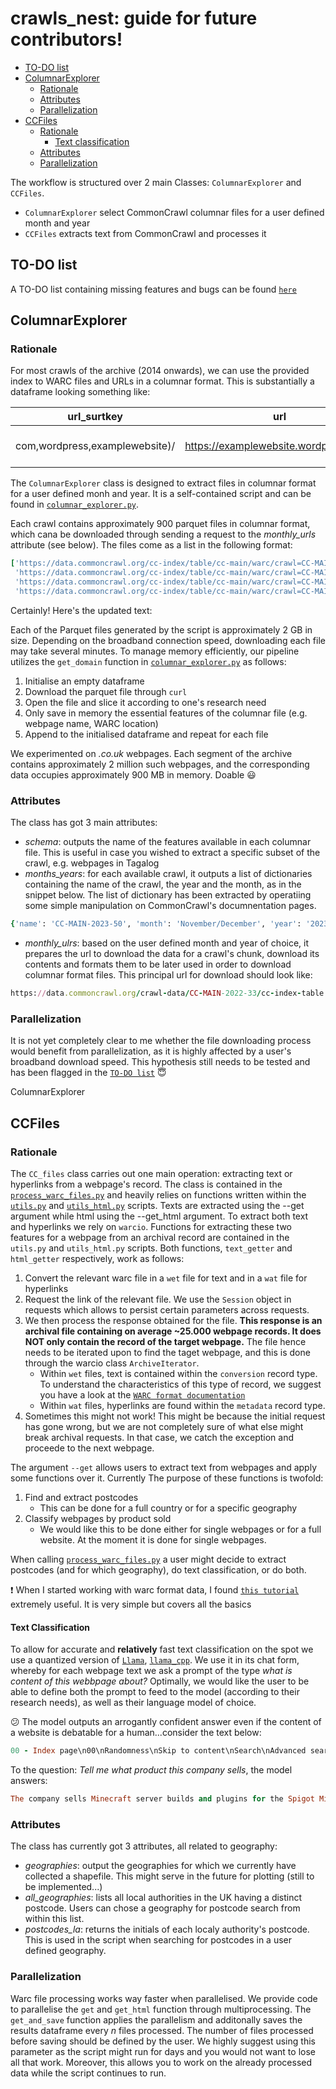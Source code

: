 # crawls_nest: guide for future contributors! 

- [TO-DO list](#to-do-list)
- [ColumnarExplorer](#columnarexplorer)
  	- [Rationale](#rationale)
	- [Attributes](#attributes)
   	- [Parallelization](#parallelization)
- [CCFiles](#ccfiles)
  - [Rationale](#rationale)
  	- [Text classification](#text-classification)
  - [Attributes](#attributes)
  - [Parallelization](#parallelization)
  

The workflow is structured over 2 main Classes: ``ColumnarExplorer`` and ``CCFiles``. 

- ``ColumnarExplorer`` select CommonCrawl columnar files for a user defined month and year
- ``CCFiles`` extracts text from CommonCrawl and processes it

## TO-DO list 


A TO-DO list containing missing features and bugs can be found [`here`](https://github.com/giuliaok/crawls_nest/issues/1)

ColumnarExplorer
--------------------

### Rationale

For most crawls of the archive (2014 onwards), we can use the provided index to WARC files and URLs in a columnar format. This is substantially a dataframe looking something like:

| url_surtkey | url | url_host_name | url_host_tld | url_host_2nd_last_part | ... | content_languages | warc_filename | warc_record_length |
|----------|----------|----------|----------|----------|----------|----------|----------|----------|
| com,wordpress,examplewebsite)/   | https://examplewebsite.wordpress.com/  | examplewebsite.wordpress.com | com  | wordpress  | ... | eng  | crawl-data/CC-MAIN-2022-33/segments/1659882572... | 	16771  |



The `ColumnarExplorer` class is designed to extract files in columnar format for a user defined monh and year. It is a self-contained script and can be found in [`columnar_explorer.py`](https://github.com/giuliaok/crawls_nest/blob/main/scripts/columnar_explorer.py). 

Each crawl contains approximately 900 parquet files in columnar format, which cana be downloaded through sending a request to the *monthly_urls* attribute (see below). The files come as a list in the following format: 

```ruby
['https://data.commoncrawl.org/cc-index/table/cc-main/warc/crawl=CC-MAIN-2022-33/subset=warc/part-00299-d466b69e-be2b-4525-ac34-1b10d57329da.c000.gz.parquet',
 'https://data.commoncrawl.org/cc-index/table/cc-main/warc/crawl=CC-MAIN-2022-33/subset=warc/part-00298-d466b69e-be2b-4525-ac34-1b10d57329da.c000.gz.parquet',
 'https://data.commoncrawl.org/cc-index/table/cc-main/warc/crawl=CC-MAIN-2022-33/subset=warc/part-00297-d466b69e-be2b-4525-ac34-1b10d57329da.c000.gz.parquet',
 'https://data.commoncrawl.org/cc-index/table/cc-main/warc/crawl=CC-MAIN-2022-33/subset=warc/part-00296-d466b69e-be2b-4525-ac34-1b10d57329da.c000.gz.parquet', ... ]
```

Certainly! Here's the updated text:

Each of the Parquet files generated by the script is approximately 2 GB in size. Depending on the broadband connection speed, downloading each file may take several minutes. To manage memory efficiently, our pipeline utilizes the ```get_domain``` function in [`columnar_explorer.py`](https://github.com/giuliaok/crawls_nest/blob/main/scripts/columnar_explorer.py) as follows: 

1. Initialise an empty dataframe
2. Download the parquet file through ``curl``
3. Open the file and slice it according to one's research need
4. Only save in memory the essential features of the columnar file (e.g. webpage name, WARC location)
5. Append to the initialised dataframe and repeat for each file

We experimented on *.co.uk* webpages. Each segment of the archive contains approximately 2 million such webpages, and the corresponding data occupies approximately 900 MB in memory. Doable :smiley: 

### Attributes

The class has got 3 main attributes: 

- *schema*: outputs the name of the features available in each columnar file. This is useful in case you wished to extract a specific subset of the crawl, e.g. webpages in Tagalog
- *months_years*: for each available crawl, it outputs a list of dictionaries containing the name of the crawl, the year and the month, as in the snippet below. The list of dictionary has been extracted by operatiing some simple manipulation on CommonCrawl's documnentation pages. 
  
```ruby
{'name': 'CC-MAIN-2023-50', 'month': 'November/December', 'year': '2023'}
```
- *monthly_ulrs*: based on the user defined month and year of choice, it prepares the url to download the data for a crawl's chunk, download its contents and formats them to be later used in order to download columnar format files. This principal url for download should look like:

```ruby
https://data.commoncrawl.org/crawl-data/CC-MAIN-2022-33/cc-index-table.paths.gz
```

### Parallelization

It is not yet completely clear to me whether the file downloading process would benefit from parallelization, as it is highly affected by a user's broadband download speed. This hypothesis still needs to be tested and has been flagged in the [`TO-DO list`](https://github.com/giuliaok/crawls_nest/issues/1) :innocent:

ColumnarExplorer

CCFiles
--------------------


### Rationale

The ``CC_files`` class carries out one main operation: extracting text or hyperlinks from a webpage's record. The class is contained in the [`process_warc_files.py`](https://github.com/giuliaok/crawls_nest/blob/main/scripts/process_warc_files.py) and heavily relies on functions written within the [`utils.py`](https://github.com/giuliaok/crawls_nest/blob/main/scripts/utils.py) and [`utils_html.py`](https://github.com/giuliaok/crawls_nest/blob/main/scripts/utils_html.py) scripts. Texts are extracted using the --get argument while html using the --get_html argument. To extract both text and hyperlinks we rely on ```warcio```. Functions for extracting these two features for a webpage from an archival record are contained in the ```utils.py``` and ```utils_html.py``` scripts. Both functions, ```text_getter``` and ```html_getter``` respectively, work as follows: 

1. Convert the relevant warc file in a ``wet`` file for text and in a ``wat`` file for hyperlinks
2. Request the link of the relevant file. We use the ``Session`` object in requests which allows to persist certain parameters across requests.
3. We then process the response obtained for the file. **This response is an archival file containing on average ~25.000 webpage records. It does NOT only contain the record of the target webpage.** The file hence needs to be iterated upon to find the taget webpage, and this is done through the warcio class ```ArchiveIterator```.
   - Within ``wet`` files, text is contained within the ``conversion`` record type. To understand the characteristics of this type of record, we suggest you have a look at the [`WARC format documentation`](https://iipc.github.io/warc-specifications/specifications/warc-format/warc-1.1/)
   - Within ``wat`` files, hyperlinks are found within the ``metadata`` record type.
4. Sometimes this might not work! This might be because the initial request has gone wrong, but we are not completely sure of what else might break archival requests. In that case, we catch the exception and proceede to the next webpage. 

  
The argument ```--get``` allows users to extract text from webpages and apply some functions over it. Currently The purpose of these functions is twofold: 

1. Find and extract postcodes
   - This can be done for a full country or for a specific geography
2. Classify webpages by product sold
   - We would like this to be done either for single webpages or for a full website. At the moment it is done for single webpages. 

When calling [`process_warc_files.py`](https://github.com/giuliaok/crawls_nest/blob/main/scripts/process_warc_files.py) a user might decide to extract postcodes (and for which geography), do text classification, or do both. 

:exclamation: When I started working with warc format data, I found [`this tutorial`](https://skeptric.com/notebooks/WAT%20WET%20WARC%20-%20Common%20Crawl%20Archives.html) extremely useful. It is very simple but covers all the basics 

#### Text Classification 

To allow for accurate and **relatively** fast text classification on the spot we use a quantized version of [`Llama`](https://ai.meta.com/llama/), [`llama_cpp`](https://github.com/ggerganov/llama.cpp). We use it in its chat form, whereby for each webpage text we ask a prompt of the type *what is content of this webbpage about?* Optimally, we would like the user to be able to define both the prompt to feed to the model (according to their research needs), as well as their language model of choice.  

:confused: The model outputs an arrogantly confident answer even if the content of a website is debatable for a human...consider the text below: 

```ruby
00 - Index page\n00\nRandomness\nSkip to content\nSearch\nAdvanced search\nQuick links\nUnanswered topics\nActive topics\nSearch\nForums\nFAQ\nLogin\nRegister\nSearch\nLogin\nRegister\nBoard index\nSearch\nIt is currently Fri Aug 19, 2022 2:13 am\nAll times are UTC\nWelcome\nTopics\nPosts\nLast post\nSpigot Minecraft server\nSpigot Minecraft server\nSubforum:\nSpigot 1.8.8 Plugins\t\nTopics: 2\nLast post: Minecraft Server build - Ubun… by 00, Sun Aug 02, 2020 5:38 pm\n2 Topics\n2 Posts\nLast post Minecraft Server build - Ubun… by 00, Sun Aug 02, 2020 5:38 pm\nSpigot 1.16 Plugins\tSubforum:\nTopics: 4\nLast post: Help with Spigot 1.16 Plugi… by 00, Sat Dec 19, 2020 4:57 am\n4 Topics\n4 Posts\nLast post Help with Spigot 1.16 Plugi… by 00, Sat Dec 19, 2020 4:57 am\nTopic views\nSearch forums\n
```

To the question: *Tell me what product this company sells*, the model answers: 

```ruby
The company sells Minecraft server builds and plugins for the Spigot Minecraft server software.
```

### Attributes

The class has currently got 3 attributes, all related to geography:

- *geographies*: output the geographies for which we currently have collected a shapefile. This might serve in the future for plotting (still to be implemented...)
- *all_geographies*: lists all local authorities in the UK having a distinct postcode. Users can chose a geography for postcode search from within this list. 
- *postcodes_la*: returns the initials of each localy authority's postcode. This is used in the script when searching for postcodes in a user defined geography.

### Parallelization

Warc file processing works way faster when parallelised. We provide code to parallelise the ```get``` and ```get_html``` function through multiprocessing. The ```get_and_save``` function applies the parallelism and additonally saves the results dataframe every *n* files processed. The number of files processed before saving should be defined by the user. We highly suggest using this parameter as the script might run for days and you would not want to lose all that work. Moreover, this allows you to work on the already processed data while the script continues to run.  
